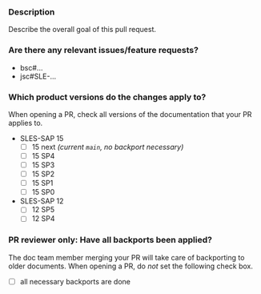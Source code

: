 ### Description

Describe the overall goal of this pull request.


### Are there any relevant issues/feature requests?

* bsc#...
* jsc#SLE-...


### Which product versions do the changes apply to?

When opening a PR, check all versions of the documentation that your PR applies to.

- SLES-SAP 15
  - [ ] 15 next *(current `main`, no backport necessary)*
  - [ ] 15 SP4
  - [ ] 15 SP3
  - [ ] 15 SP2
  - [ ] 15 SP1
  - [ ] 15 SP0
- SLES-SAP 12
  - [ ] 12 SP5
  - [ ] 12 SP4

### PR reviewer only: Have all backports been applied?

The doc team member merging your PR will take care of backporting to older documents.
When opening a PR, do *not* set the following check box.

- [ ] all necessary backports are done
